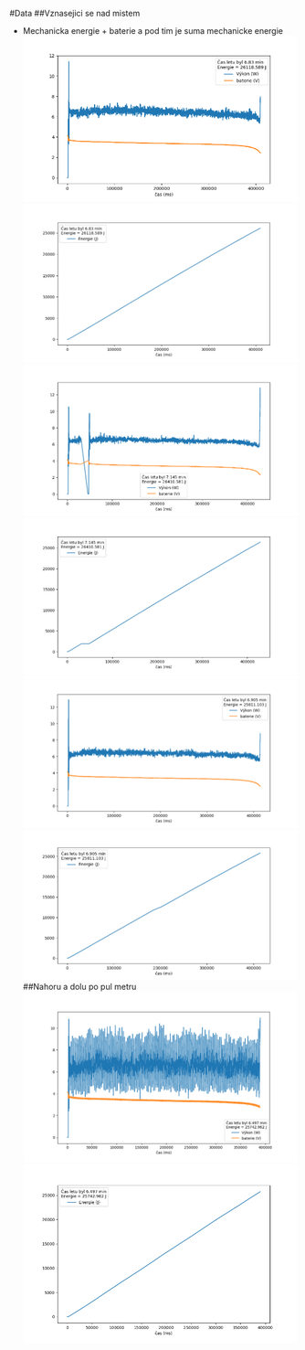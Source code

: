 #Data
##Vznasejici se nad mistem
- Mechanicka energie + baterie a pod tim je suma mechanicke energie
![](pics/1.png)
![](pics/1sum.png)
![](pics/23.png)
![](pics/23sum.png)
![](pics/31.png)
![](pics/31sum.png)
##Nahoru a dolu po pul metru
![](pics/upndown.png)
![](pics/upndownsum.png)
